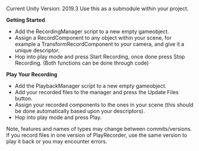 Current Unity Version: 2019.3
Use this as a submodule within your project.

**Getting Started**

- Add the RecordingManager script to a new empty gameobject.
- Assign a RecordComponent to any object within your scene, for example a TransformRecordComponent to your camera, and give it a unique descriptor.
- Hop into play mode and press Start Recording, once done press Stop Recording. (Both functions can be done through code)

**Play Your Recording**

- Add the PlaybackManager script to a new empty gameobject.
- Add your recorded files to the manager and press the Update Files button.
- Assign your recorded components to the ones in your scene (this should be done automatically based upon your descriptors).
- Hop into play mode and press Play.

Note, features and names of types may change between commits/versions. If you record files in one version of PlayRecorder, use the same version to play it back or you may encounter errors.